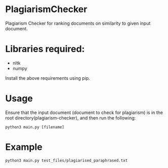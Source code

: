 # PlagiarismChecker
Plagiarism Checker for ranking documents on similarity to given input document.

# Libraries required:
- nltk
- numpy

Install the above requirements using pip.

# Usage
Ensure that the input document (document to check for plagiarism) is in the root directory(plagiarism-checker), and then run the following:
<pre><code>python3 main.py [filename]</code></pre>

# Example
<pre><code>python3 main.py test_files/plagiarised_paraphrased.txt</code></pre>